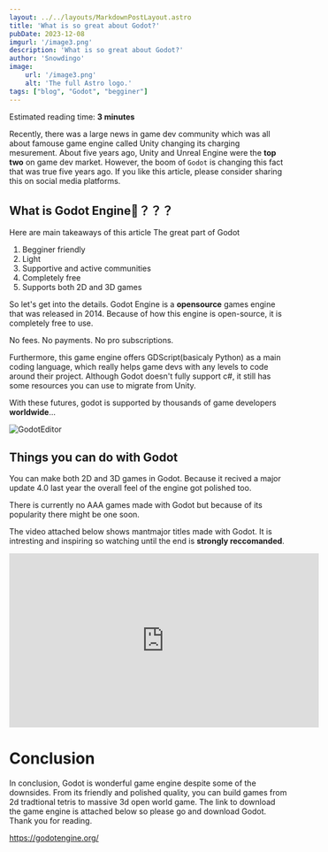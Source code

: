 ```yaml
---
layout: ../../layouts/MarkdownPostLayout.astro
title: 'What is so great about Godot?'
pubDate: 2023-12-08
imgurl: '/image3.png'
description: 'What is so great about Godot?'
author: 'Snowdingo'
image:
    url: '/image3.png'
    alt: 'The full Astro logo.'
tags: ["blog", "Godot", "begginer"]
---
```

Estimated reading time: **3 minutes**  

Recently, there was a large news in game dev community which was all about famouse game engine called Unity changing its charging mesurement.
About five years ago, Unity and Unreal Engine were the **top two** on game dev market. However, the boom of `Godot` is changing this fact that was true five years ago.
If you like this article, please consider sharing this on social media platforms.


## What is Godot Engine🤔？？？
Here are main takeaways of this article
The great part of Godot
1. Begginer friendly
2. Light 
3. Supportive and active communities
4. Completely free
5. Supports both 2D and 3D games

So let's get into the details.
Godot Engine is a **opensource** games engine that was released in 2014. Because of how this engine is open-source, it is completely free to use.

No fees. No payments. No pro subscriptions.

Furthermore, this game engine offers GDScript(basicaly Python) as a main coding language, which really helps game devs with any levels to code around their project.
Although Godot doesn't fully support c#, it still has some resources you can use to migrate from Unity.

With these futures, godot is supported by thousands of game developers **worldwide**...


<img src="/image5.png"  alt="GodotEditor"/>

## Things you can do with Godot
You can make both 2D and 3D games in Godot. Because it recived a major update 4.0 last year the overall feel of the engine got polished too.

There is currently no AAA games made with Godot but because of its popularity there might be one soon.

The video attached below shows mantmajor titles made with Godot. It is intresting and inspiring so watching until the end is **strongly reccomanded**.

<iframe width="560" height="315" src="https://www.youtube.com/embed/UAS_pUTFA7o?si=W5rOJQMFEtPYd_Dj" title="YouTube video player" frameborder="0" allow="accelerometer; autoplay; clipboard-write; encrypted-media; gyroscope; picture-in-picture; web-share" allowfullscreen></iframe>

# Conclusion

In conclusion, Godot is wonderful game engine despite some of the downsides.  From its friendly and polished quality, you can build games from 2d tradtional tetris to massive 3d open world game.
The link to download the game engine is attached below so please go and download Godot.
Thank you for reading.

https://godotengine.org/

